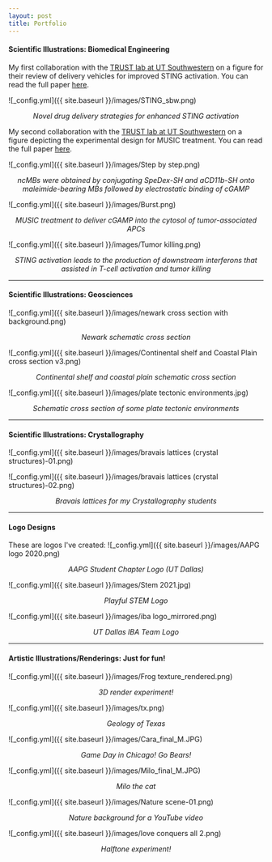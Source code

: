```yaml
---
layout: post
title: Portfolio
---
```

#### Scientific Illustrations: Biomedical Engineering
My first collaboration with the [TRUST lab at UT Southwestern](https://labs.utsouthwestern.edu/trust-lab) on a figure for their review of delivery vehicles for improved STING activation. You can read the full paper [here](https://www.frontiersin.org/articles/10.3389/fchbi.2024.1386220/full).

![_config.yml]({{ site.baseurl }}/images/STING_sbw.png)
*<center>Novel drug delivery strategies for enhanced STING activation</center>*

My second collaboration with the [TRUST lab at UT Southwestern](https://labs.utsouthwestern.edu/trust-lab) on a figure depicting the experimental design for MUSIC treatment. You can read the full paper [here](https://advanced.onlinelibrary.wiley.com/doi/10.1002/advs.202416596).

![_config.yml]({{ site.baseurl }}/images/Step by step.png)
*<center>ncMBs were obtained by conjugating SpeDex-SH and aCD11b-SH onto maleimide-bearing MBs followed by electrostatic binding of cGAMP</center>*

![_config.yml]({{ site.baseurl }}/images/Burst.png) 
*<center>MUSIC treatment to deliver cGAMP into the cytosol of tumor-associated APCs</center>*

![_config.yml]({{ site.baseurl }}/images/Tumor killing.png) 
*<center>STING activation leads to the production of downstream interferons that assisted in T-cell activation and tumor killing</center>*

----

#### Scientific Illustrations: Geosciences

![_config.yml]({{ site.baseurl }}/images/newark cross section with background.png)
*<center>Newark schematic cross section</center>*

![_config.yml]({{ site.baseurl }}/images/Continental shelf and Coastal Plain cross section v3.png)
*<center>Continental shelf and coastal plain schematic cross section</center>*

![_config.yml]({{ site.baseurl }}/images/plate tectonic environments.jpg)
*<center>Schematic cross section of some plate tectonic environments</center>*

----

#### Scientific Illustrations: Crystallography 

![_config.yml]({{ site.baseurl }}/images/bravais lattices (crystal structures)-01.png)

![_config.yml]({{ site.baseurl }}/images/bravais lattices (crystal structures)-02.png)
*<center>Bravais lattices for my Crystallography students</center>*

----

#### Logo Designs
These are logos I've created:
![_config.yml]({{ site.baseurl }}/images/AAPG logo 2020.png)
*<center>AAPG Student Chapter Logo (UT Dallas)</center>*

![_config.yml]({{ site.baseurl }}/images/Stem 2021.jpg)
*<center>Playful STEM Logo</center>*

![_config.yml]({{ site.baseurl }}/images/iba logo_mirrored.png)
*<center>UT Dallas IBA Team Logo</center>*

----

#### Artistic Illustrations/Renderings: Just for fun!
![_config.yml]({{ site.baseurl }}/images/Frog texture_rendered.png)
*<center>3D render experiment!</center>*

![_config.yml]({{ site.baseurl }}/images/tx.png)
*<center>Geology of Texas</center>*

![_config.yml]({{ site.baseurl }}/images/Cara_final_M.JPG)
*<center>Game Day in Chicago! Go Bears!</center>*

![_config.yml]({{ site.baseurl }}/images/Milo_final_M.JPG)
*<center>Milo the cat</center>*

![_config.yml]({{ site.baseurl }}/images/Nature scene-01.png)
*<center>Nature background for a YouTube video</center>*

![_config.yml]({{ site.baseurl }}/images/love conquers all 2.png)
*<center>Halftone experiment!</center>*



